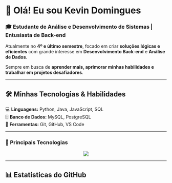 # 👋 Olá! Eu sou Kevin Domingues

### 🎓 Estudante de Análise e Desenvolvimento de Sistemas | Entusiasta de Back-end

Atualmente no **4º e último semestre**, focado em criar **soluções lógicas e eficientes** com grande interesse em **Desenvolvimento Back-end** e **Análise de Dados**.  

Sempre em busca de **aprender mais, aprimorar minhas habilidades e trabalhar em projetos desafiadores**.  

---

## 🛠️ Minhas Tecnologias & Habilidades

💻 **Linguagens:** Python, Java, JavaScript, SQL  
🗄️ **Banco de Dados:** MySQL, PostgreSQL  
🔧 **Ferramentas:** Git, GitHub, VS Code  

---

### 🌟 Principais Tecnologias

<p align="center">
  <img src="https://skillicons.dev/icons?i=python,java,javascript,mysql,postgres,git,github,vscode&perline=5" />
</p>

---

## 📊 Estatísticas do GitHub

<p align="center">
  <img src="https://github-readme-stats.vercel.app/api?username=Kevin-Calantone&show_icons=true&theme=tokyonight" alt="Es_
